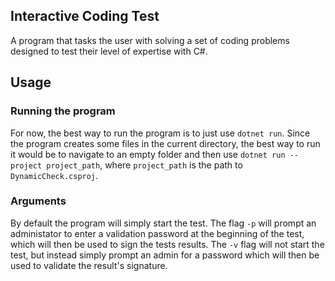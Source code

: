 ## **Interactive Coding Test**
A program that tasks the user with solving a set of coding problems designed to test their level of expertise with C#.

## **Usage**

### Running the program
For now, the best way to run the program is to just use `dotnet run`. Since the program creates some files in the current directory, the best way to run it would be to navigate to an empty folder and then use `dotnet run --project project_path`, where `project_path` is the path to `DynamicCheck.csproj`.

### Arguments
By default the program will simply start the test. The flag `-p` will prompt an administator to enter a validation password at the beginning of the test, which will then be used to sign the tests results. The `-v` flag will not start the test, but instead simply prompt an admin for a password which will then be used to validate the result's signature.